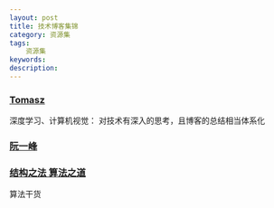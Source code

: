 ```yaml
---
layout: post
title: 技术博客集锦
category: 资源集
tags: 
    资源集
keywords: 
description: 
---
```



### [Tomasz](http://www.computervisionblog.com/)
深度学习、计算机视觉： 对技术有深入的思考，且博客的总结相当体系化




### [阮一峰](http://www.ruanyifeng.com)



### [结构之法 算法之道](http://blog.csdn.net/v_JULY_v/article/category/769275)
算法干货







